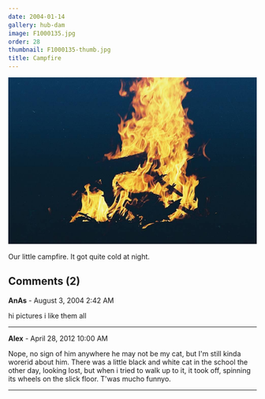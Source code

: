 ```yaml
---
date: 2004-01-14
gallery: hub-dam
image: F1000135.jpg
order: 28
thumbnail: F1000135-thumb.jpg
title: Campfire
---
```


![Campfire](./F1000135.jpg)

Our little campfire. It got quite cold at night.

<div id="comments">

## Comments (2)

**AnAs** - August  3, 2004  2:42 AM

hi pictures i like them all

---

**Alex** - April 28, 2012 10:00 AM

Nope, no sign of him anywhere he may not be my cat, but I'm still kinda worerid about him. There was a little black and white cat in the school the other day, looking lost, but when i tried to walk up to it, it took off, spinning its wheels on the slick floor. T'was mucho funnyo.

---

</div>